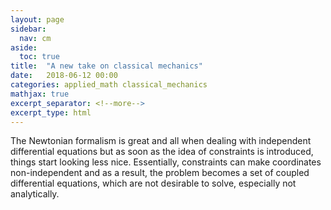 ```yaml
---
layout: page
sidebar:
  nav: cm
aside:
  toc: true
title:  "A new take on classical mechanics"
date:   2018-06-12 00:00
categories: applied_math classical_mechanics
mathjax: true
excerpt_separator: <!--more-->
excerpt_type: html
---
```


The Newtonian formalism is great and all when dealing with independent differential equations but as soon as the idea of constraints is introduced, things start looking less nice. Essentially, constraints can make coordinates non-independent and as a result, the problem becomes a set of coupled differential equations, which are not desirable to solve, especially not analytically. 
